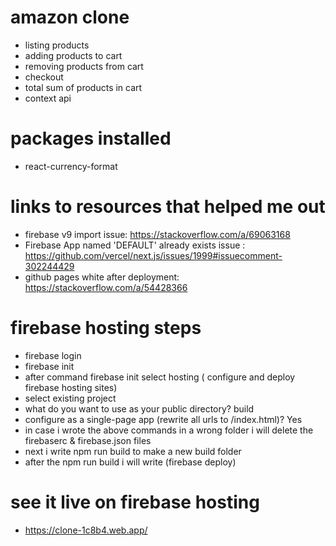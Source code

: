 # amazon clone

- listing products
- adding products to cart
- removing products from cart
- checkout
- total sum of products in cart
- context api

# packages installed

- react-currency-format

# links to resources that helped me out

- firebase v9 import issue: https://stackoverflow.com/a/69063168
- Firebase App named 'DEFAULT' already exists issue : https://github.com/vercel/next.js/issues/1999#issuecomment-302244429
- github pages white after deployment: https://stackoverflow.com/a/54428366

# firebase hosting steps

- firebase login
- firebase init
- after command firebase init select hosting ( configure and deploy firebase hosting sites)
- select existing project
- what do you want to use as your public directory? build
- configure as a single-page app (rewrite all urls to /index.html)? Yes
- in case i wrote the above commands in a wrong folder i will delete the firebaserc & firebase.json files
- next i write npm run build to make a new build folder
- after the npm run build i will write (firebase deploy)

# see it live on firebase hosting

- https://clone-1c8b4.web.app/
